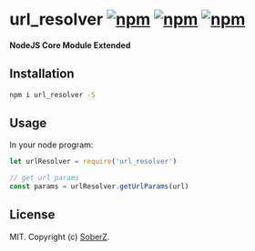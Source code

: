 # url_resolver [![npm](https://img.shields.io/npm/v/url_resolver.svg)](https://www.npmjs.com/package/url_resolver) [![npm](https://img.shields.io/npm/dm/url_resolver.svg)](https://www.npmjs.com/package/url_resolver) [![npm](https://img.shields.io/npm/l/url_resolver.svg)](LICENSE)
#### NodeJS Core Module Extended

## Installation

```bash
npm i url_resolver -S
```

## Usage

In your node program:

```js
let urlResolver = require('url_resolver')

// get url params
const params = urlResolver.getUrlParams(url)
```

## License

MIT. Copyright (c) [SoberZ](https://www.soberz.cn).